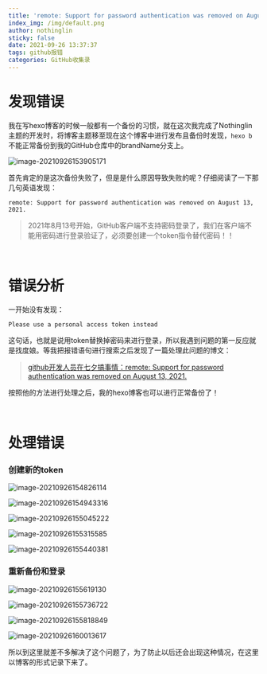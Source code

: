 ```yaml
---
title: 'remote: Support for password authentication was removed on August 13, 2021.'
index_img: /img/default.png
author: nothinglin
sticky: false
date: 2021-09-26 13:37:37
tags: github报错
categories: GitHub收集录
---
```








# 发现错误

我在写hexo博客的时候一般都有一个备份的习惯，就在这次我完成了Nothinglin主题的开发时，将博客主题移至现在这个博客中进行发布且备份时发现，`hexo b`不能正常备份到我的GitHub仓库中的brandName分支上。

![image-20210926153905171](https://NothingLin.coding.net/p/picture/d/picture/git/raw/master/2021/9/26/20210926160202.png)

首先肯定的是这次备份失败了，但是是什么原因导致失败的呢？仔细阅读了一下那几句英语发现：

`remote: Support for password authentication was removed on August 13, 2021.`



> 2021年8月13号开始，GitHub客户端不支持密码登录了，我们在客户端不能用密码进行登录验证了，必须要创建一个token指令替代密码！！

<br/>

# 错误分析

一开始没有发现：

`Please use a personal access token instead`

这句话，也就是说用token替换掉密码来进行登录，所以我遇到问题的第一反应就是找度娘。等我把报错语句进行搜索之后发现了一篇处理此问题的博文：

> [github开发人员在七夕搞事情：remote: Support for password authentication was removed on August 13, 2021.](https://blog.csdn.net/weixin_41010198/article/details/119698015)

按照他的方法进行处理之后，我的hexo博客也可以进行正常备份了！

<br/>

# 处理错误

### 创建新的token

![image-20210926154826114](https://NothingLin.coding.net/p/picture/d/picture/git/raw/master/2021/9/26/20210926160208.png)



![image-20210926154943316](https://NothingLin.coding.net/p/picture/d/picture/git/raw/master/2021/9/26/20210926160212.png)



![image-20210926155045222](https://NothingLin.coding.net/p/picture/d/picture/git/raw/master/2021/9/26/20210926160217.png)

![image-20210926155315585](https://NothingLin.coding.net/p/picture/d/picture/git/raw/master/2021/9/26/20210926160220.png)



![image-20210926155440381](https://NothingLin.coding.net/p/picture/d/picture/git/raw/master/2021/9/26/20210926160224.png)



### 重新备份和登录

![image-20210926155619130](https://NothingLin.coding.net/p/picture/d/picture/git/raw/master/2021/9/26/20210926160228.png)



![image-20210926155736722](https://NothingLin.coding.net/p/picture/d/picture/git/raw/master/2021/9/26/20210926160231.png)



![image-20210926155818849](https://NothingLin.coding.net/p/picture/d/picture/git/raw/master/2021/9/26/20210926160235.png)



![image-20210926160013617](https://NothingLin.coding.net/p/picture/d/picture/git/raw/master/2021/9/26/20210926160239.png)



所以到这里就差不多解决了这个问题了，为了防止以后还会出现这种情况，在这里以博客的形式记录下来了。
